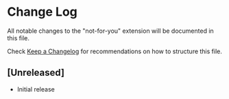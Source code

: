 # Change Log

All notable changes to the "not-for-you" extension will be documented in this file.

Check [Keep a Changelog](http://keepachangelog.com/) for recommendations on how to structure this file.

## [Unreleased]

- Initial release
